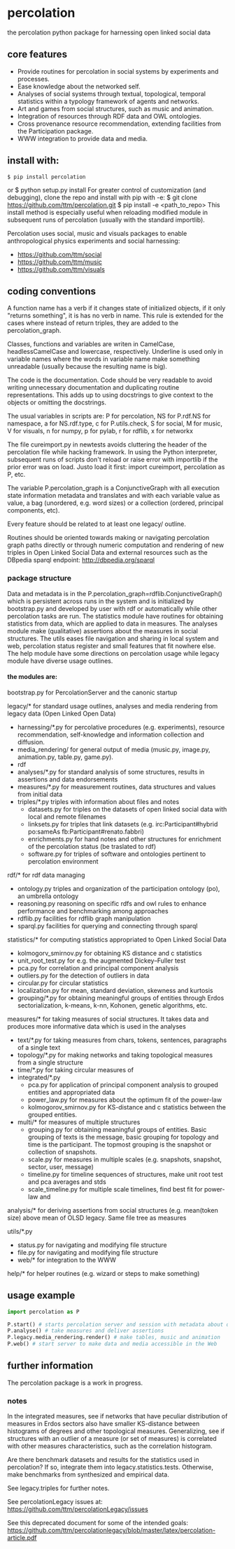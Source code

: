 # percolation
the percolation python package for harnessing open linked social data

## core features
  - Provide routines for percolation in social systems by experiments and processes.
  - Ease knowledge about the networked self.
  - Analyses of social systems through textual, topological, temporal statistics within a typology framework of agents and networks.
  - Art and games from social structures, such as music and animation.
  - Integration of resources through RDF data and OWL ontologies.
  - Cross provenance resource recommendation, extending facilities from the Participation package.
  - WWW integration to provide data and media.

## install with:
    $ pip install percolation
or
    $ python setup.py install
For greater control of customization (and debugging), clone the repo and install with pip with -e:
    $ git clone https://github.com/ttm/percolation.git
    $ pip install -e <path_to_repo>
This install method is especially useful when reloading modified module in subsequent runs of percolation
(usually with the standard importlib).

Percolation uses social, music and visuals packages to enable anthropological physics experiments and social harnessing:
- https://github.com/ttm/social
- https://github.com/ttm/music
- https://github.com/ttm/visuals


## coding conventions
A function name has a verb if it changes state of initialized objects, if it only "returns something", it is has no verb in name.
This rule is extended for the cases where instead of return triples, they are added to the percolation\_graph.

Classes, functions and variables are writen in CamelCase, headlessCamelCase and lowercase, respectively.
Underline is used only in variable names where the words in variable name make something unreadable (usually because the resulting name is big).

The code is the documentation. Code should be very readable to avoid writing unnecessary documentation and duplicating routine representations. This adds up to using docstrings to give context to the objects or omitting the docstrings.

The usual variables in scripts are: P for percolation, NS for P.rdf.NS for namespace, a for NS.rdf.type, c for P.utils.check, S for social, M for music, V for visuals, n for numpy, p for pylab, r for rdflib, x for networkx

The file cureimport.py in newtests avoids cluttering the header of the percolation file while hacking framework. In using the Python interpreter, subsequent runs of scripts don't reload or raise error with importlib if the prior error was on load. Justo load it first: import cureimport, percolation as P, etc.

The variable P.percolation\_graph is a ConjunctiveGraph with all execution state information metadata and translates and with each variable value as value, a bag (unordered, e.g. word sizes) or a collection (ordered, principal components, etc).

Every feature should be related to at least one legacy/ outline.

Routines should be oriented towards making or navigating percolation graph paths directly or through numeric computation and rendering of new triples in Open Linked Social Data and external resources such as the DBpedia sparql endpoint: http://dbpedia.org/sparql

### package structure
Data and metadata is in the P.percolation\_graph=rdflib.ConjunctiveGraph()
which is persistent across runs in the system and is initialized by bootstrap.py
and developed by user with rdf or automatically while other percolation tasks are run.
The statistics module have routines for obtaining statistics from data, which are applied
to data in measures.
The analyses module make (qualitative) assertions about the measures in social structures.
The utils eases file navigation and sharing in local system and web, percolation status register and small features that fit nowhere else.
The help module have some directions on percolation usage while legacy module have diverse usage outlines.

#### the modules are: 
bootstrap.py for PercolationServer and the canonic startup

legacy/\* for standard usage outlines, analyses and media rendering from legacy data (Open Linked Open Data)
- harnessing/\*.py for percolative procedures (e.g. experiments), resource recommendation, self-knowledge and information collection and diffusion.
- media\_rendering/ for general output of media (music.py, image.py, animation.py, table.py, game.py).
- rdf 
- analyses/\*.py for standard analysis of some structures, results in assertions and data endorsements
- measures/\*.py for measurement routines, data structures and values from initial data
- triples/\*.py triples with information about files and notes
  - datasets.py for triples on the datasets of open linked social data with local and remote filenames
  - linksets.py for triples that link datasets (e.g. irc:Participant#hybrid po:sameAs fb:Participant#renato.fabbri)
  - enrichments.py for hand notes and other structures for enrichment of the percolation status (be traslated to rdf)
  - software.py for triples of software and ontologies pertinent to percolation environment

rdf/\* for rdf data managing
- ontology.py triples and organization of the participation ontology (po), an umbrella ontology
- reasoning.py reasoning on specific rdfs and owl rules to enhance performance and benchmarking among approaches
- rdflib.py facilities for rdflib graph manipulation
- sparql.py facilities for querying and connecting through sparql

statistics/\* for computing statistics appropriated to Open Linked Social Data
- kolmogorv\_smirnov.py for obtaining KS distance and c statistics
- unit\_root\_test.py for e.g. the augmented Dickey–Fuller test
- pca.py for correlation and principal component analysis
- outliers.py for the detection of outliers in data
- circular.py for circular statistics
- localization.py for mean, standard deviation, skewness and kurtosis
- grouping/\*.py for obtaining meaningful groups of entities through Erdos sectorialization, k-means, k-nn, Kohonen, genetic algorithms, etc.

measures/\* for taking measures of social structures. It takes data and produces more informative data which is used in the analyses
- text/\*.py for taking measures from chars, tokens, sentences, paragraphs of a single text
- topology/\*.py for making networks and taking topological measures from a single structure
- time/\*.py for taking circular measures of 
- integrated/\*.py 
  - pca.py for application of principal component analysis to grouped entities and appropriated data
  - power\_law.py for measures about the optimum fit of the power-law 
  - kolmogorov\_smirnov.py for KS-distance and c statistics between the grouped entities.
- multi/\* for measures of multiple structures
  - grouping.py for obtaining meaningful groups of entities. Basic grouping of texts is the message, basic grouping for topology and time is the participant. The topmost grouping is the snapshot or collection of snapshots.
  - scale.py for measures in multiple scales (e.g. snapshots, snapshot, sector, user, message)
  - timeline.py for timeline sequences of structures, make unit root test and pca averages and stds
  - scale\_timeline.py for multiple scale timelines, find best fit for power-law and 

analysis/\* for deriving assertions from social structures (e.g. mean(token size) above mean of OLSD legacy. Same file tree as measures

utils/\*.py
  - status.py for navigating and modifying file structure
  - file.py for navigating and modifying file structure
  - web/\* for integration to the WWW

help/\* for helper routines (e.g. wizard or steps to make something)

## usage example
```python
import percolation as P

P.start() # starts percolation server and session with metadata about open linked social data
P.analyse() # take measures and deliver assertions
P.legacy.media_rendering.render() # make tables, music and animation
P.web() # start server to make data and media accessible in the Web
```

## further information
The percolation package is a work in progress.

### notes
In the integrated measures, see if networks that have peculiar distribution of measures in Erdos sectors also have smaller KS-distance between histograms of degrees and other topological measures. Generalizing, see if structures with an outlier of a measure (or set of measures) is correlated with other measures characteristics, such as the correlation histogram.

Are there benchmark datasets and results for the statistics used in percolation? If so, integrate them into legacy.statistics.tests.
Otherwise, make benchmarks from synthesized and empirical data.

See legacy.triples for further notes.

See percolationLegacy issues at: https://github.com/ttm/percolationLegacy/issues

See this deprecated document for some of the intended goals:
https://github.com/ttm/percolationlegacy/blob/master/latex/percolation-article.pdf

